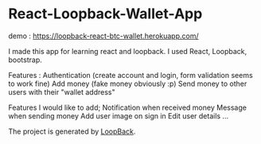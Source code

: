 # React-Loopback-Wallet-App

demo : https://loopback-react-btc-wallet.herokuapp.com/

I made this app for learning react and loopback. I used React, Loopback, bootstrap.

Features : Authentication (create account and login, form validation seems to work fine) Add money (fake money obviously :p) Send money to other users with their "wallet address"

Features I would like to add; Notification when received money Message when sending money Add user image on sign in Edit user details ...


The project is generated by [LoopBack](http://loopback.io).
